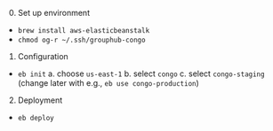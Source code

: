 0. Set up environment
  - `brew install aws-elasticbeanstalk`
  - `chmod og-r ~/.ssh/grouphub-congo`

1. Configuration
  - `eb init`
    a. choose `us-east-1`
    b. select `congo`
    c. select `congo-staging` (change later with e.g., `eb use congo-production`)

2. Deployment
  - `eb deploy`